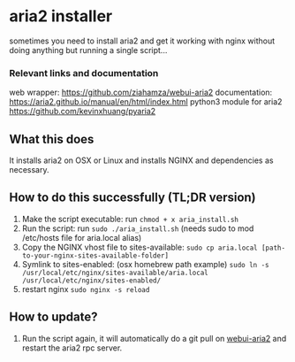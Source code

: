 # aria2 installer
sometimes you need to install aria2 and get it working with nginx without doing anything but running a single script...

### Relevant links and documentation
web wrapper: https://github.com/ziahamza/webui-aria2
documentation: https://aria2.github.io/manual/en/html/index.html
python3 module for aria2 https://github.com/kevinxhuang/pyaria2

## What this does

It installs aria2 on OSX or Linux and installs NGINX and dependencies as necessary.

## How to do this successfully (TL;DR version)

1. Make the script executable: run `chmod + x aria_install.sh` 
2. Run the script: run `sudo ./aria_install.sh` (needs sudo to mod /etc/hosts file for aria.local alias)
3. Copy the NGINX vhost file to sites-available: `sudo cp aria.local [path-to-your-nginx-sites-available-folder]`
4. Symlink to sites-enabled: (osx homebrew path example) `sudo ln -s /usr/local/etc/nginx/sites-available/aria.local /usr/local/etc/nginx/sites-enabled/`
5. restart nginx `sudo nginx -s reload`

## How to update?

1. Run the script again, it will automatically do a git pull on [webui-aria2](https://github.com/ziahamza/webui-aria2) and restart the aria2 rpc server.
